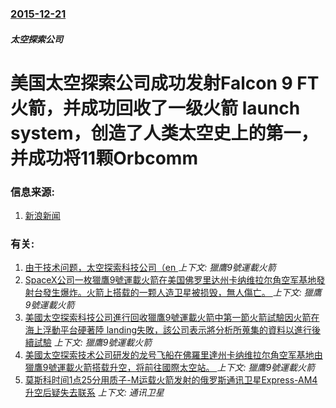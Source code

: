 ### [2015-12-21](/news/2015/12/21/index.md)

##### 太空探索公司
#  美国太空探索公司成功发射Falcon 9 FT火箭，并成功回收了一级火箭 launch system，创造了人类太空史上的第一，并成功将11颗Orbcomm 




### 信息来源:

1. [新浪新闻](http://news.sina.com.cn/o/2015-12-22/doc-ifxmszek7590329.shtml)

### 有关:

1. [由于技术问题，太空探索科技公司（en ](/news/2017/02/18/由于技术问题-太空探索科技公司-en.md) _上下文: 獵鷹9號運載火箭_
2. [SpaceX公司一枚獵鷹9號運載火箭在美国佛罗里达州卡纳维拉尔角空军基地發射台發生爆炸。火箭上搭载的一颗人造卫星被损毁，無人傷亡。 ](/news/2016/09/1/SpaceX公司一枚獵鷹9號運載火箭在美国佛罗里达州卡纳维拉尔角空军基地發射台發生爆炸-火箭上搭载的一颗人造卫星被损毁.md) _上下文: 獵鷹9號運載火箭_
3. [ 美國太空探索科技公司進行回收獵鷹9號運載火箭中第一節火箭試驗因火箭在海上浮動平台硬著陸 landing失敗，該公司表示將分析所蒐集的資料以進行後續試驗](/news/2015/01/10/美國太空探索科技公司進行回收獵鷹9號運載火箭中第一節火箭試驗因火箭在海上浮動平台硬著陸-landing失敗-該公司表示.md) _上下文: 獵鷹9號運載火箭_
4. [ 美國太空探索技术公司研发的龙号飞船在佛羅里達州卡纳维拉尔角空军基地由獵鷹9號運載火箭搭载升空，将前往國際太空站。 ](/news/2012/05/22/美國太空探索技术公司研发的龙号飞船在佛羅里達州卡纳维拉尔角空军基地由獵鷹9號運載火箭搭载升空-将前往國際太空站.md) _上下文: 獵鷹9號運載火箭_
5. [ 莫斯科时间1点25分用质子-M运载火箭发射的俄罗斯通讯卫星Express-AM4升空后疑失去联系](/news/2011/08/18/莫斯科时间1点25分用质子-M运载火箭发射的俄罗斯通讯卫星Express-AM4升空后疑失去联系.md) _上下文: 通讯卫星_
